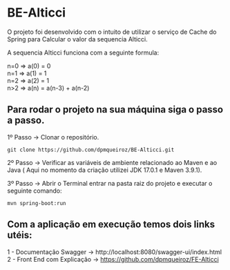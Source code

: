 # BE-Alticci

O projeto foi desenvolvido com o intuito de utilizar o serviço de Cache do Spring para Calcular o valor da sequencia Alticci.

A sequencia Alticci funciona com a seguinte formula:

n=0 => a(0) = 0 <br>
n=1 => a(1) = 1 <br>
n=2 => a(2) = 1 <br>
n>2 => a(n) = a(n-3) + a(n-2) <br>

## Para rodar o projeto na sua máquina siga o passo a passo.

1º Passo -> Clonar o repositório.

`git clone https://github.com/dpmqueiroz/BE-Alticci.git`

2º Passo -> Verificar as variáveis de ambiente relacionado ao Maven e ao Java ( Aqui no momento da criação utilizei JDK 17.0.1 e Maven 3.9.1).

3º Passo -> Abrir o Terminal entrar na pasta raiz do projeto e executar o seguinte comando:

`mvn spring-boot:run`

## Com a aplicação em execução temos dois links utéis:

1 - Documentação Swagger ->  http://localhost:8080/swagger-ui/index.html <br>
2  -  Front End com Explicação ->    https://github.com/dpmqueiroz/FE-Alticci
